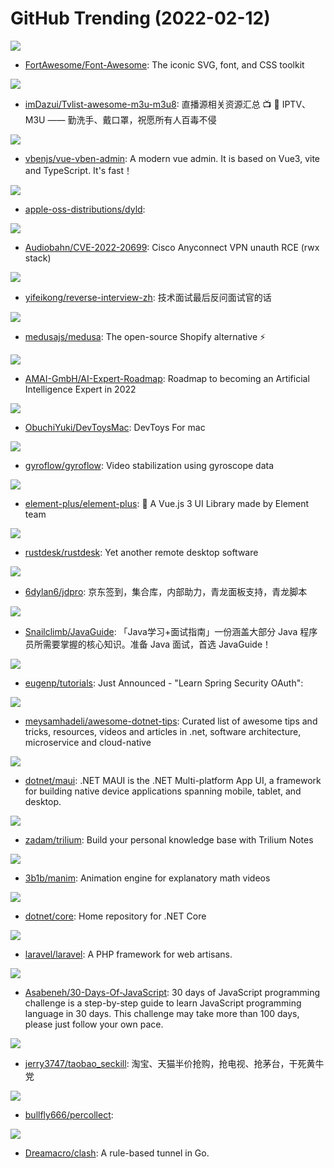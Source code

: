 # GitHub Trending (2022-02-12)

![](https://img.shields.io/badge/JavaScript-New%20202-green?style=flat-square&logo=appveyor)
- [FortAwesome/Font-Awesome](https://github.com/FortAwesome/Font-Awesome): The iconic SVG, font, and CSS toolkit

![](https://img.shields.io/badge/none-New%20260-green?style=flat-square&logo=appveyor)
- [imDazui/Tvlist-awesome-m3u-m3u8](https://github.com/imDazui/Tvlist-awesome-m3u-m3u8): 直播源相关资源汇总 📺 💯 IPTV、M3U —— 勤洗手、戴口罩，祝愿所有人百毒不侵

![](https://img.shields.io/badge/Vue-New%20115-green?style=flat-square&logo=appveyor)
- [vbenjs/vue-vben-admin](https://github.com/vbenjs/vue-vben-admin): A modern vue admin. It is based on Vue3, vite and TypeScript. It's fast！

![](https://img.shields.io/badge/C-New%2036-green?style=flat-square&logo=appveyor)
- [apple-oss-distributions/dyld](https://github.com/apple-oss-distributions/dyld): 

![](https://img.shields.io/badge/Python-New%2047-green?style=flat-square&logo=appveyor)
- [Audiobahn/CVE-2022-20699](https://github.com/Audiobahn/CVE-2022-20699): Cisco Anyconnect VPN unauth RCE (rwx stack)

![](https://img.shields.io/badge/none-New%20212-green?style=flat-square&logo=appveyor)
- [yifeikong/reverse-interview-zh](https://github.com/yifeikong/reverse-interview-zh): 技术面试最后反问面试官的话

![](https://img.shields.io/badge/JavaScript-New%20206-green?style=flat-square&logo=appveyor)
- [medusajs/medusa](https://github.com/medusajs/medusa): The open-source Shopify alternative ⚡️

![](https://img.shields.io/badge/JavaScript-New%20329-green?style=flat-square&logo=appveyor)
- [AMAI-GmbH/AI-Expert-Roadmap](https://github.com/AMAI-GmbH/AI-Expert-Roadmap): Roadmap to becoming an Artificial Intelligence Expert in 2022

![](https://img.shields.io/badge/Swift-New%20446-green?style=flat-square&logo=appveyor)
- [ObuchiYuki/DevToysMac](https://github.com/ObuchiYuki/DevToysMac): DevToys For mac

![](https://img.shields.io/badge/Rust-New%20162-green?style=flat-square&logo=appveyor)
- [gyroflow/gyroflow](https://github.com/gyroflow/gyroflow): Video stabilization using gyroscope data

![](https://img.shields.io/badge/Vue-New%2055-green?style=flat-square&logo=appveyor)
- [element-plus/element-plus](https://github.com/element-plus/element-plus): 🎉 A Vue.js 3 UI Library made by Element team

![](https://img.shields.io/badge/Rust-New%2099-green?style=flat-square&logo=appveyor)
- [rustdesk/rustdesk](https://github.com/rustdesk/rustdesk): Yet another remote desktop software

![](https://img.shields.io/badge/JavaScript-New%2074-green?style=flat-square&logo=appveyor)
- [6dylan6/jdpro](https://github.com/6dylan6/jdpro): 京东签到，集合库，内部助力，青龙面板支持，青龙脚本

![](https://img.shields.io/badge/Java-New%2078-green?style=flat-square&logo=appveyor)
- [Snailclimb/JavaGuide](https://github.com/Snailclimb/JavaGuide): 「Java学习+面试指南」一份涵盖大部分 Java 程序员所需要掌握的核心知识。准备 Java 面试，首选 JavaGuide！

![](https://img.shields.io/badge/Java-New%2039-green?style=flat-square&logo=appveyor)
- [eugenp/tutorials](https://github.com/eugenp/tutorials): Just Announced - "Learn Spring Security OAuth":

![](https://img.shields.io/badge/none-New%2067-green?style=flat-square&logo=appveyor)
- [meysamhadeli/awesome-dotnet-tips](https://github.com/meysamhadeli/awesome-dotnet-tips): Curated list of awesome tips and tricks, resources, videos and articles in .net, software architecture, microservice and cloud-native

![](https://img.shields.io/badge/C%23-New%20141-green?style=flat-square&logo=appveyor)
- [dotnet/maui](https://github.com/dotnet/maui): .NET MAUI is the .NET Multi-platform App UI, a framework for building native device applications spanning mobile, tablet, and desktop.

![](https://img.shields.io/badge/JavaScript-New%20110-green?style=flat-square&logo=appveyor)
- [zadam/trilium](https://github.com/zadam/trilium): Build your personal knowledge base with Trilium Notes

![](https://img.shields.io/badge/Python-New%20129-green?style=flat-square&logo=appveyor)
- [3b1b/manim](https://github.com/3b1b/manim): Animation engine for explanatory math videos

![](https://img.shields.io/badge/Shell-New%2050-green?style=flat-square&logo=appveyor)
- [dotnet/core](https://github.com/dotnet/core): Home repository for .NET Core

![](https://img.shields.io/badge/PHP-New%2098-green?style=flat-square&logo=appveyor)
- [laravel/laravel](https://github.com/laravel/laravel): A PHP framework for web artisans.

![](https://img.shields.io/badge/JavaScript-New%20172-green?style=flat-square&logo=appveyor)
- [Asabeneh/30-Days-Of-JavaScript](https://github.com/Asabeneh/30-Days-Of-JavaScript): 30 days of JavaScript programming challenge is a step-by-step guide to learn JavaScript programming language in 30 days. This challenge may take more than 100 days, please just follow your own pace.

![](https://img.shields.io/badge/Python-New%2040-green?style=flat-square&logo=appveyor)
- [jerry3747/taobao_seckill](https://github.com/jerry3747/taobao_seckill): 淘宝、天猫半价抢购，抢电视、抢茅台，干死黄牛党

![](https://img.shields.io/badge/none-New%2029-green?style=flat-square&logo=appveyor)
- [bullfly666/percollect](https://github.com/bullfly666/percollect): 

![](https://img.shields.io/badge/Go-New%2086-green?style=flat-square&logo=appveyor)
- [Dreamacro/clash](https://github.com/Dreamacro/clash): A rule-based tunnel in Go.

